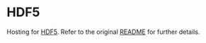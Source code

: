 # HDF5

Hosting for [HDF5][1]. Refer to the original [README](README.txt) for further
details.

[1]: http://www.hdfgroup.org/HDF5/
